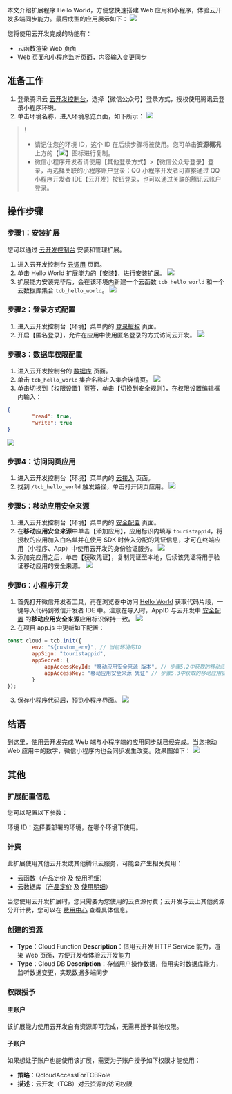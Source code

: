 本文介绍扩展程序 Hello World，方便您快速搭建 Web 应用和小程序，体验云开发多端同步能力。最后成型的应用展示如下：
![](https://main.qcloudimg.com/raw/a24c7f33c3123fd954dfe3c0ae761557.png)

您将使用云开发完成的功能有：

- 云函数渲染 Web 页面
- Web 页面和小程序监听页面，内容输入变更同步

## 准备工作

1. 登录腾讯云 [云开发控制台](https://console.cloud.tencent.com/tcb)，选择【微信公众号】登录方式，授权使用腾讯云登录小程序环境。
2. 单击环境名称，进入环境总览页面，如下所示：
   ![](https://main.qcloudimg.com/raw/553e753bafd5de308a2f8518162d83d9.png)
> ! 
> - 请记住您的环境 ID，这个 ID 在后续步骤将被使用。您可单击**资源概况**上方的【<img src="https://main.qcloudimg.com/raw/a06f957521023a64e977041f9181f251.jpg"  style="margin:0;">】图标进行复制。
> - 微信小程序开发者请使用【其他登录方式】>【微信公众号登录】登录，再选择关联的小程序账户登录；QQ 小程序开发者可直接通过 QQ 小程序开发者 IDE【云开发】按钮登录，也可以通过关联的腾讯云账户登录。

## 操作步骤

### 步骤1：安装扩展

您可以通过 [云开发控制台](https://console.cloud.tencent.com/tcb/cloudaccess) 安装和管理扩展。

1. 进入云开发控制台 [云调用](https://console.cloud.tencent.com/tcb/cloudaccess) 页面。
2. 单击 Hello World 扩展能力的【安装】，进行安装扩展。
	 ![](https://main.qcloudimg.com/raw/1955ccf06eb35d45a6cff3feef5475c2.png)
3. 扩展能力安装完毕后，会在该环境内新建一个云函数 `tcb_hello_world` 和一个云数据库集合 `tcb_hello_world`。
	 ![](https://main.qcloudimg.com/raw/26a2a4537d3fc12132378c8427feecfc.png)

### 步骤2：登录方式配置

1. 进入云开发控制台【环境】菜单内的 [登录授权](https://console.cloud.tencent.com/tcb/env/login) 页面。
2. 开启【匿名登录】，允许在应用中使用匿名登录的方式访问云开发。
	 ![](https://main.qcloudimg.com/raw/a1c1e2427fd4ec76f461561edf2e703d.png)

### 步骤3：数据库权限配置

1. 进入云开发控制台的 [数据库](https://console.cloud.tencent.com/tcb/db) 页面。
2. 单击 `tcb_hello_world` 集合名称进入集合详情页。
![](https://main.qcloudimg.com/raw/1268b3c1eb5b598b77c06a6c1f8dbeec.png)
3. 单击切换到【权限设置】页签，单击【切换到安全规则】，在权限设置编辑框内输入：
```json
{
		"read": true,
		"write": true
}
```
![](https://main.qcloudimg.com/raw/2c072e843b9c0c1309f64b4ba437c894.png)

### 步骤4：访问网页应用

1. 进入云开发控制台【环境】菜单内的 [云接入](https://console.cloud.tencent.com/tcb/env/access) 页面。
2. 找到 `/tcb_hello_world` 触发路径，单击打开网页应用。
	 ![](https://main.qcloudimg.com/raw/709920fc05332c75be107cbc3dc79de2.png)

### 步骤5：移动应用安全来源

1. 进入云开发控制台【环境】菜单内的 [安全配置](https://console.cloud.tencent.com/tcb/env/safety) 页面。
2. 在**移动应用安全来源**中单击【添加应用】，应用标识内填写 `touristappid`，将授权的应用加入白名单并在使用 SDK 时传入分配的凭证信息，才可在终端应用（小程序、App）中使用云开发的身份验证服务。
	 ![](https://main.qcloudimg.com/raw/5bf9d305d560ca89c991247767fa6775.png)
3. 添加完应用之后，单击【获取凭证】，复制凭证至本地，后续该凭证将用于验证移动应用的安全来源。
	 ![](https://main.qcloudimg.com/raw/7c231092d266e9d1ea29a571bc500fbc.png)

### 步骤6：小程序开发

1. 首先打开微信开发者工具，再在浏览器中访问 [Hello World](https://developers.weixin.qq.com/s/Gddfw8mr7egW) 获取代码片段，一键导入代码到微信开发者 IDE 中。注意在导入时，AppID 与云开发中 [安全配置](https://console.cloud.tencent.com/tcb/env/safety) 的**移动应用安全来源**应用标识保持一致。
![](https://main.qcloudimg.com/raw/28e0912fad50e561dc4ef6f731a5bfff.png)
2. 在项目 app.js 中更新如下配置：
```javascript
const cloud = tcb.init({
		env: "${custom_env}", // 当前环境的ID
		appSign: "touristappid",
		appSecret: {
			appAccessKeyId: "移动应用安全来源 版本", // 步骤5.2中获取的移动应用安全来源版本
			appAccessKey: "移动应用安全来源 凭证" // 步骤5.3中获取的移动应用安全来源凭证
		}
});
```
3. 保存小程序代码后，预览小程序界面。
![](https://main.qcloudimg.com/raw/c4d5193da6db5db4604a50ef6ad11a8d.png)


## 结语

到这里，使用云开发完成 Web 端与小程序端的应用同步就已经完成。当您拖动 Web 应用中的数字，微信小程序内也会同步发生改变。效果图如下：
![](https://main.qcloudimg.com/raw/a24c7f33c3123fd954dfe3c0ae761557.png)


## 其他

### 扩展配置信息

您可以配置以下参数：

环境 ID：选择要部署的环境，在哪个环境下使用。

### 计费

此扩展使用其他云开发或其他腾讯云服务，可能会产生相关费用：

- 云函数（[产品定价](https://buy.cloud.tencent.com/price/tcb) 及 [使用明细](https://console.cloud.tencent.com/tcb)）
- 云数据库（[产品定价](https://buy.cloud.tencent.com/price/tcb) 及 [使用明细](https://console.cloud.tencent.com/tcb)）

当您使用云开发扩展时，您只需要为您使用的云资源付费；云开发与云上其他资源分开计费，您可以在 [费用中心](https://console.cloud.tencent.com/expense/bill/overview) 查看具体信息。

### 创建的资源

- __Type__：Cloud Function
  __Description__：借用云开发 HTTP Service 能力，渲染 Web 页面，方便开发者体验云开发能力
- __Type__：Cloud DB
  __Description__：存储用户操作数据，借用实时数据库能力，监听数据变更，实现数据多端同步

### 权限授予

#### 主账户

该扩展能力使用云开发自有资源即可完成，无需再授予其他权限。

#### 子账户

如果想让子账户也能使用该扩展，需要为子账户授予如下权限才能使用：

- __策略__：QcloudAccessForTCBRole
- __描述__：云开发（TCB）对云资源的访问权限
